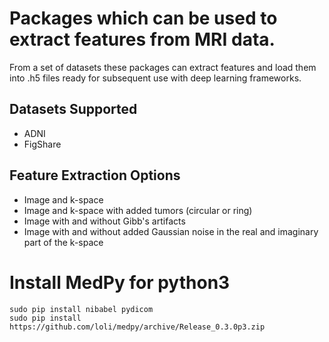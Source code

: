 # Packages which can be used to extract features from MRI data.

From a set of datasets these packages can extract features and load them into .h5 files ready for subsequent use with deep learning frameworks.

## Datasets Supported
- ADNI
- FigShare

## Feature Extraction Options
- Image and k-space
- Image and k-space with added tumors (circular or ring)
- Image with and without Gibb's artifacts
- Image with and without added Gaussian noise in the real and imaginary part of the k-space

# Install MedPy for python3
```
sudo pip install nibabel pydicom
sudo pip install https://github.com/loli/medpy/archive/Release_0.3.0p3.zip
```
